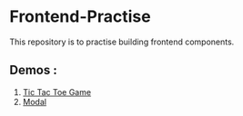 # Frontend-Practise
This repository is to practise building frontend components.

## Demos :
1. [Tic Tac Toe Game](https://stackblitz.com/edit/js-mggkqe?file=index.html,index.js,style.css)
2. [Modal](https://stackblitz.com/edit/js-vellqw?file=style.css,index.html,index.js)


